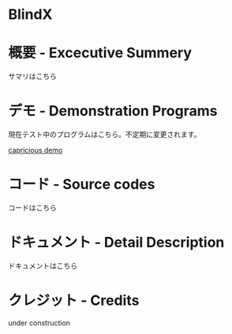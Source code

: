 # BlindX

# 概要 - Excecutive Summery

サマリはこちら

# デモ - Demonstration Programs

現在テスト中のプログラムはこちら。不定期に変更されます。

[capricious demo](https://finer-charmed-dassie.ngrok-free.app)

# コード - Source codes

コードはこちら

# ドキュメント - Detail Description

ドキュメントはこちら

# クレジット - Credits

under construction
